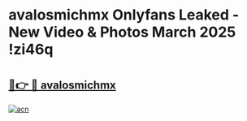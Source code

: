 # avalosmichmx Onlyfans Leaked - New Video & Photos March 2025 !zi46q

# <h2><a href="https://3bdxeb.iuczelnia.edu.pl?title=avalosmichmx&ref=zi46q">🔗👉 🔴 avalosmichmx</a></h2>

[![acn](https://github.com/user-attachments/assets/0f9c940e-d8b0-45ae-aac7-cd30a18b3e1c)](https://3bdxeb.iuczelnia.edu.pl?title=avalosmichmx&ref=zi46q)

